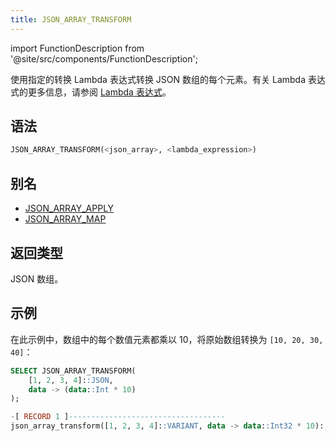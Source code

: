 ```yaml
---
title: JSON_ARRAY_TRANSFORM
---
```


import FunctionDescription from '@site/src/components/FunctionDescription';

<FunctionDescription description="引入或更新: v1.2.644"/>

使用指定的转换 Lambda 表达式转换 JSON 数组的每个元素。有关 Lambda 表达式的更多信息，请参阅 [Lambda 表达式](../../00-sql-reference/42-lambda-expressions.md)。

## 语法

```sql
JSON_ARRAY_TRANSFORM(<json_array>, <lambda_expression>)
```

## 别名

- [JSON_ARRAY_APPLY](json-array-apply.md)
- [JSON_ARRAY_MAP](json-array-map.md)

## 返回类型

JSON 数组。

## 示例

在此示例中，数组中的每个数值元素都乘以 10，将原始数组转换为 `[10, 20, 30, 40]`：

```sql
SELECT JSON_ARRAY_TRANSFORM(
    [1, 2, 3, 4]::JSON,
    data -> (data::Int * 10)
);

-[ RECORD 1 ]-----------------------------------
json_array_transform([1, 2, 3, 4]::VARIANT, data -> data::Int32 * 10): [10,20,30,40]
```
